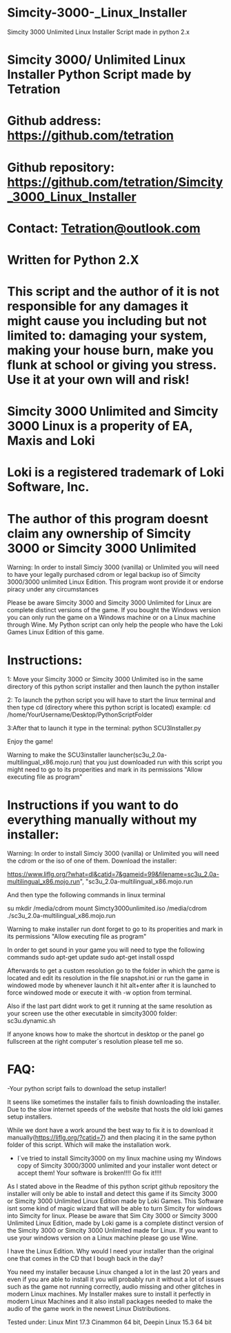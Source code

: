 # Simcity-3000-_Linux_Installer
Simcity 3000 Unlimited Linux Installer Script made in python 2.x

# Simcity 3000/ Unlimited Linux Installer Python Script made by Tetration


# Github address: https://github.com/tetration


# Github repository: https://github.com/tetration/Simcity_3000_Linux_Installer


# Contact: Tetration@outlook.com
# Written for Python 2.X


# This script and the author of it is not responsible for any damages it might cause you including but not limited to: damaging your system, making your house burn, make you flunk at school or giving you stress. Use it at your own will and risk!

# Simcity 3000 Unlimited and Simcity 3000 Linux is a properity of EA, Maxis and Loki 
# Loki is a registered trademark of Loki Software, Inc.
# The author of this program doesnt claim any ownership of Simcity 3000 or Simcity 3000 Unlimited


Warning: In order to install Simciy 3000 (vanilla) or Unlimited you will need to have your legally purchased cdrom or legal backup iso of Simcity 3000/3000 unlimited Linux Edition. This program wont provide it or endorse piracy under any circumstances

Please be aware Simcity 3000 and Simcity 3000 Unlimited for Linux are complete distinct versions of the game. If you bought the Windows version you can only run the game on a Windows machine or on a Linux machine through Wine. My Python script can only help the people who have the Loki Games Linux Edition of this game.

# Instructions:

1: Move your Simcity 3000 or Simcity 3000 Unlimited iso in the same directory of this python script installer and then launch the python installer

2: To launch the python script you will have to start the linux terminal and then type cd (directory where this python script is located) example: cd /home/YourUsername/Desktop/PythonScriptFolder 

3:After that to launch it type in the terminal: python SCU3Installer.py

Enjoy the game!


Warning to make the SCU3installer launcher(sc3u_2.0a-multilingual_x86.mojo.run) that you just downloaded run with this script you might need to go to its properities and mark in its permissions "Allow executing file as program"




# Instructions if you want to do everything manually without my installer:

Warning: In order to install Simciy 3000 (vanilla) or Unlimited you will need the cdrom or the iso of one of them.
Download the installer:

https://www.liflg.org/?what=dl&catid=7&gameid=99&filename=sc3u_2.0a-multilingual_x86.mojo.run", "sc3u_2.0a-multilingual_x86.mojo.run


And then type the following commands in linux terminal

su 
mkdir /media/cdrom 
mount Simcty3000unlimited.iso /media/cdrom
./sc3u_2.0a-multilingual_x86.mojo.run


Warning to make installer run dont forget to go to its properities and mark in its permissions "Allow executing file as program"

In order to get sound in your game you will need to type the following commands
sudo apt-get update
sudo apt-get install osspd




Afterwards to get a custom resolution go to the folder in which the game is located and edit its resolution in the file snapshot.ini or run the game in windowed mode by whenever launch it hit alt+enter after it is launched to force windowed mode or execute it with -w option from terminal.

Also if the last part didnt work to get it running at the same resolution as your screen use the other executable in simcity3000 folder: sc3u.dynamic.sh

If anyone knows how to make the shortcut in desktop or the panel go fullscreen at the right computer´s resolution please tell me so.


# FAQ:
-Your python script fails to download the setup installer!

It seens like sometimes the installer fails to finish downloading the installer. Due to the slow internet speeds of the website that hosts the old loki games setup installers.

While we dont have a work around the best way to fix it is to download it manually(https://liflg.org/?catid=7) and then placing it in the same python folder of this script. Which will make the installation work.

- I´ve tried to install Simcity3000 on my linux machine using my Windows copy of Simcity 3000/3000 unlimited and your installer wont detect or accept them! Your software is broken!!!! Go fix it!!!!

As I stated above in the Readme of this python script github repository the installer will only be able to install and detect this game if its Simcity 3000 or Simcity 3000 Unlimited Linux Edition made by Loki Games. This Software isnt some kind of magic wizard that will be able to turn Simcity for windows into Simcity for linux. Please be aware that Sim City 3000 or Simcity 3000 Unlimited Linux Edition, made by Loki game is a complete distinct version of the Simcity 3000 or Simcity 3000 Unlimited made for Linux. If you want to use your windows version on a Linux machine please go use Wine.

I have the Linux Edition. Why would I need your installer than the original one that comes in the CD that I bough back in the day?

You need my installer because Linux changed a lot in the last 20 years and even if you are able to install it you will probably run it without a lot of issues such as the game not running correctly, audio missing and other glitches in modern Linux machines. My Installer makes sure to install it perfectly in modern Linux Machines and it also install packages needed to make the audio of the game work in the newest Linux Distributions.



Tested under: Linux Mint 17.3 Cinammon 64 bit, Deepin Linux 15.3 64 bit
